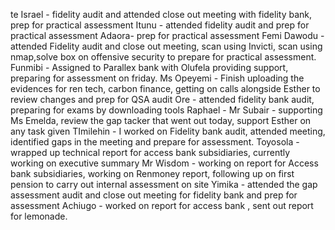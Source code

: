 te Israel - fidelity audit and attended close out meeting with fidelity bank, prep for practical assessment
Itunu - attended fidelity audit  and prep for practical assessment
Adaora- prep for practical assessment
Femi Dawodu -  attended Fidelity audit and close out meeting, scan using Invicti, scan using nmap,solve box on offensive security to prepare for practical assessment.
Funmibi - Assigned  to Parallex bank with Olufela providing support, preparing for assessment on friday.
Ms Opeyemi - Finish uploading  the evidences for ren tech, carbon finance, getting on calls alongside Esther to review changes and prep for QSA audit
Ore - attended fidelity bank audit, preparing for exams by downloading tools
Raphael - 
Mr Subair - supporting Ms Emelda, review the gap tacker that went out today, support Esther on any task given
TImilehin - I worked on Fidelity bank audit, attended meeting, identified gaps in the meeting and prepare for assessment.
Toyosola - wrapped up technical  report for access bank subsidiaries, currently working on executive summary
Mr Wisdom - working on report for Access bank subsidiaries, working on Renmoney report, following up on first pension to carry out internal assessment on site
Yimika - attended the gap assessment audit and close out meeting for fidelity bank and prep for assessment
Achiugo - worked on report for access bank , sent out report for lemonade.